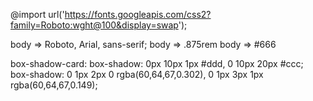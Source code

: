 @import url('https://fonts.googleapis.com/css2?family=Roboto:wght@100&display=swap');

body => Roboto, Arial, sans-serif;
body => .875rem
body => #666


box-shadow-card: box-shadow: 0px 10px 1px #ddd, 0 10px 20px #ccc;       
box-shadow: 0 1px 2px 0 rgba(60,64,67,0.302), 0 1px 3px 1px rgba(60,64,67,0.149);